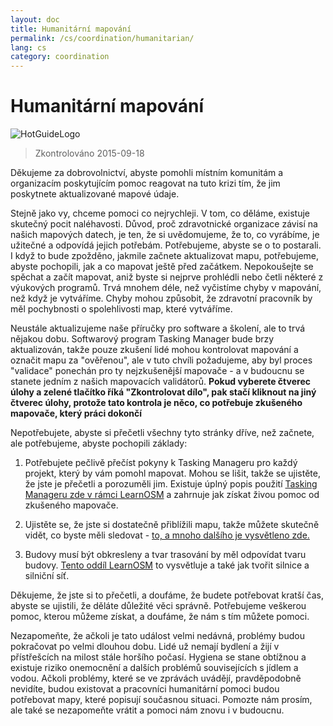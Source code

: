 ```yaml
---
layout: doc
title: Humanitární mapování
permalink: /cs/coordination/humanitarian/
lang: cs
category: coordination
---
```


# Humanitární mapování

![HotGuideLogo](/images/hot-logo.png)

> Zkontrolováno 2015-09-18

Děkujeme za dobrovolnictví, abyste pomohli místním komunitám a organizacím poskytujícím pomoc reagovat na tuto krizi tím, že jim poskytnete aktualizované mapové údaje.  

Stejně jako vy, chceme pomoci co nejrychleji. V tom, co děláme, existuje skutečný pocit naléhavosti. Důvod, proč zdravotnické organizace závisí na našich mapových datech, je ten, že si uvědomujeme, že to, co vyrábíme, je užitečné a odpovídá jejich potřebám. Potřebujeme, abyste se o to postarali. I když to bude zpožděno, jakmile začnete aktualizovat mapu, potřebujeme, abyste pochopili, jak a co mapovat ještě před začátkem. Nepokoušejte se spěchat a začít mapovat, aniž byste si nejprve prohlédli nebo četli některé z výukových programů. Trvá mnohem déle, než vyčistíme chyby v mapování, než když je vytváříme. Chyby  mohou způsobit, že zdravotní pracovník by měl pochybnosti o spolehlivosti map, které vytváříme.  

Neustále aktualizujeme naše příručky pro software a školení, ale to trvá nějakou dobu. Softwarový program Tasking Manager bude brzy aktualizován, takže pouze zkušení lidé mohou kontrolovat mapování a označit mapu za "ověřenou", ale v tuto chvíli požadujeme, aby byl proces "validace" ponechán pro ty nejzkušenější mapovače - a v budoucnu se stanete jedním z našich mapovacích validátorů. **Pokud vyberete čtverec úlohy a zelené tlačítko říká "Zkontrolovat dílo", pak stačí kliknout na jiný čtverec úlohy, protože tato kontrola je něco, co potřebuje zkušeného mapovače, který práci dokončí**  

Nepotřebujete, abyste si přečetli všechny tyto stránky dříve, než začnete, ale potřebujeme, abyste pochopili základy:  

1. Potřebujete pečlivě přečíst pokyny k Tasking Manageru pro každý projekt, který by vám pomohl mapovat. Mohou se lišit, takže se ujistěte, že jste je přečetli a porozuměli jim. Existuje úplný popis použití [Tasking Manageru zde v rámci LearnOSM](/cs/coordination/tasking-manager/) a zahrnuje jak získat živou pomoc od zkušeného mapovače.  

2. Ujistěte se, že jste si dostatečně přiblížili mapu, takže můžete skutečně vidět, co byste měli sledovat - [to, a mnoho dalšího je vysvětleno zde.](/cs/coordination/remote/)  

3. Budovy musí být obkresleny a tvar trasování by měl odpovídat tvaru budovy. [Tento oddíl LearnOSM](/cs/coordination/remote-tracing/) to vysvětluje a také jak tvořit silnice a silniční síť.  

Děkujeme, že jste si to přečetli, a doufáme, že budete potřebovat kratší čas, abyste se ujistili, že děláte důležité věci správně. Potřebujeme veškerou pomoc, kterou můžeme získat, a doufáme, že nám s tím můžete pomoci.  

Nezapomeňte, že ačkoli je tato událost velmi nedávná, problémy budou pokračovat po velmi dlouhou dobu. Lidé už nemají bydlení a žijí v přístřešcích na milost stále horšího počasí. Hygiena se stane obtížnou a existuje riziko onemocnění a dalších problémů souvisejících s jídlem a vodou. Ačkoli problémy, které se ve zprávách uvádějí, pravděpodobně nevidíte, budou existovat a pracovníci humanitární pomoci budou potřebovat mapy, které popisují  současnou situaci. Pomozte nám prosím, ale také se nezapomeňte vrátit a pomoci nám znovu i v budoucnu. 